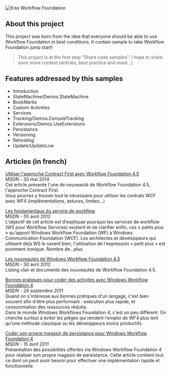 ![Kiss Workflow Foundation](https://github.com/JeremyJeanson/KissWorkflowFoundation/blob/master/kiss_workflow_foundation_banner.png?raw=true)
## About this project
This project was born from the idea that everyone should be able to use Workflow Foundation in best conditions.
It contain sample to take Workflow Foundation jump start!
>This project is at the first step "Share code samples". I hope to share soon more content (articles, best practice and more...)

## Features addressed by this samples
  * Introduction
  * StateMachine/Demos.StateMachine
  * BookMarks
  * Custom Activities
  * Services 
  * Tracking/Demos.ConsoleTracking
  * Extensions/Demos.UseExtensions 
  * Persistance 
  * Versioning 
  * Rehosting  
  * Update/UpdateLive

## Articles (in french)
<p><a href="http://msdn.microsoft.com/fr-fr/library/dn751566.aspx" target="_blank">Utiliser l'approche Contract First avec Workflow Foundation 4.5</a><br /> MSDN - 30 mai 2014<br /> Cet article pr&eacute;sente l'une de nouveaut&eacute; de Workflow Foundation 4.5, l'approche Contract First.<br /> Vous pourrez y trouver tout le n&eacute;cessaire pour utiliser les contrats WCF avec WF4 (impl&eacute;mentations, astuces, limites&hellip;)</p>
<p><a href="http://msdn.microsoft.com/fr-fr/vstudio/hh968996">Les fondamentaux du service de workflow</a><br /> MSDN - 30 avril 2012<br /> L'objectif de cet article est d'expliquer pourquoi les services de workflow (WS pour Workflow Services) existent et de clarifier enfin, ces &laquo; petits plus &raquo; qu'apport Windows Workflow Foundation (WF) &agrave; Windows Communication Foundation (WCF). Les architectes et d&eacute;veloppeurs qui utilisent d&eacute;j&agrave; WS le savent bien, l'utilisation de l'expression &laquo; petit plus &raquo; est purement ironique. Nombre de...plus</p>
<p><a href="http://msdn.microsoft.com/fr-fr/vstudio/hh968987" target="_blank">Les nouveaut&eacute;s de Windows Workflow Foundation 4.5</a><br /> MSDN - 30 avril 2012<br /> Listing clair et document&eacute; des nouveaut&eacute;s de Workflow Foundation 4.5.</p>
<p><a href="http://msdn.microsoft.com/fr-fr/vstudio/hh463342" target="_blank">Bonnes pratiques pour coder des activit&eacute;s avec Windows Workflow Foundation 4</a><br /> <em>MSDN - 26 septembre 2011</em><br /> Quand on s'int&eacute;resse aux bonnes pratiques d'un langage, c'est bien souvent afin d'&ecirc;tre plus performant : ex&eacute;cution plus rapide, et consommation des ressources r&eacute;duite.<br /> Dans le monde Windows Workflows Foundation 4, c'est un peu diff&eacute;rent. On cherche surtout &agrave; &eacute;viter les pi&egrave;ges qui rendent l'emploi de WF4 plus lent qu'une m&eacute;thode classique ou les d&eacute;veloppeurs moins productifs.</p>
<p><a href="http://msdn.microsoft.com/fr-fr/vstudio/gg998772">Coder son propre magasin de persistance pour Windows Workflow Foundation 4</a><br /> <em>MSDN - 15 avril 2011</em><br /> Pr&eacute;sentation des possibilit&eacute;s offertes via Windows Workflow Foundation 4 pour r&eacute;aliser son propre magasin de persistance. Cette article contient tout ce dont on peut avoir besoin pour effectuer une impl&eacute;mentation rapide et fonctionnelle.</p>
<p>&nbsp;</p>
